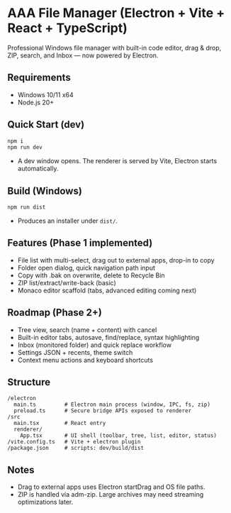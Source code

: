 # AAA File Manager (Electron + Vite + React + TypeScript)

Professional Windows file manager with built-in code editor, drag & drop, ZIP, search, and Inbox — now powered by Electron.

## Requirements
- Windows 10/11 x64
- Node.js 20+

## Quick Start (dev)
```bash
npm i
npm run dev
```
- A dev window opens. The renderer is served by Vite, Electron starts automatically.

## Build (Windows)
```bash
npm run dist
```
- Produces an installer under `dist/`.

## Features (Phase 1 implemented)
- File list with multi-select, drag out to external apps, drop-in to copy
- Folder open dialog, quick navigation path input
- Copy with .bak on overwrite, delete to Recycle Bin
- ZIP list/extract/write-back (basic)
- Monaco editor scaffold (tabs, advanced editing coming next)

## Roadmap (Phase 2+)
- Tree view, search (name + content) with cancel
- Built-in editor tabs, autosave, find/replace, syntax highlighting
- Inbox (monitored folder) and quick replace workflow
- Settings JSON + recents, theme switch
- Context menu actions and keyboard shortcuts

## Structure
```
/electron
  main.ts         # Electron main process (window, IPC, fs, zip)
  preload.ts      # Secure bridge APIs exposed to renderer
/src
  main.tsx        # React entry
  renderer/
    App.tsx       # UI shell (toolbar, tree, list, editor, status)
/vite.config.ts   # Vite + electron plugin
/package.json     # scripts: dev/build/dist
```

## Notes
- Drag to external apps uses Electron startDrag and OS file paths.
- ZIP is handled via adm-zip. Large archives may need streaming optimizations later.